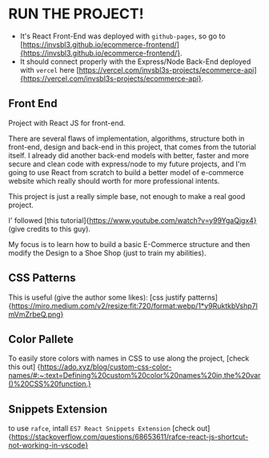 # RUN THE PROJECT!
- It's React Front-End was deployed with `github-pages`, so go to [https://invsbl3.github.io/ecommerce-frontend/]{https://invsbl3.github.io/ecommerce-frontend/}.
- It should connect properly with the Express/Node Back-End deployed with `vercel` here [https://vercel.com/invsbl3s-projects/ecommerce-api]{https://vercel.com/invsbl3s-projects/ecommerce-api}.


## Front End
Project with React JS for front-end.

There are several flaws of implementation, algorithms, structure both in front-end, design and back-end in this project, that comes from the tutorial itself.
I already did another back-end models with better, faster and more secure and clean code with express/node to my future projects, and I'm going to use React from scratch to build a better model of e-commerce website which really should worth for more professional intents.

This project is just a really simple base, not enough to make a real good project.


I' followed [this tutorial]{https://www.youtube.com/watch?v=y99YgaQjgx4} (give credits to this guy).

My focus is to learn how to build a basic E-Commerce structure and then modify the Design to a Shoe Shop (just to train my abilities).



## CSS Patterns
This is useful (give the author some likes): [css justify patterns]{https://miro.medium.com/v2/resize:fit:720/format:webp/1*y9RuktkbVshp7lmVmZrbeQ.png}

## Color Pallete
To easily store colors with names in CSS to use along the project, [check this out] {https://ado.xyz/blog/custom-css-color-names/#:~:text=Defining%20custom%20color%20names%20in,the%20var()%20CSS%20function.}

## Snippets Extension
to use `rafce`, intall `ES7 React Snippets Extension` [check out]{https://stackoverflow.com/questions/68653611/rafce-react-js-shortcut-not-working-in-vscode}